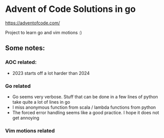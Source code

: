 # Advent of Code Solutions in go
https://adventofcode.com/

Project to learn go and vim motions :)

## Some notes:

### AOC related:
* 2023 starts off a lot harder than 2024

### Go related
* Go seems very verbose. Stuff that can be done in a few lines of python
take quite a lot of lines in go
* I miss anonymous function from scala / lambda functions from python
* The forced error handling seems like a good practice. I hope it does not get annoying

### Vim motions related
